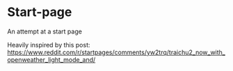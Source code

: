 # Start-page
An attempt at a start page

Heavily inspired by this post: https://www.reddit.com/r/startpages/comments/yw2trq/traichu2_now_with_openweather_light_mode_and/
